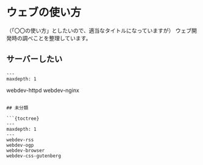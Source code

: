 # ウェブの使い方

（「〇〇の使い方」としたいので、適当なタイトルになっていますが）
ウェブ開発時の調べことを整理しています。


## サーバーしたい

```{toctree}
---
maxdepth: 1
```
webdev-httpd
webdev-nginx
```

## 未分類

```{toctree}
---
maxdepth: 1
---
webdev-rss
webdev-ogp
webdev-browser
webdev-css-gutenberg
```
